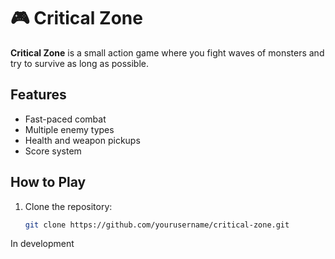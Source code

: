 # 🎮 Critical Zone

**Critical Zone** is a small action game where you fight waves of monsters and try to survive as long as possible.

## Features
- Fast-paced combat
- Multiple enemy types
- Health and weapon pickups
- Score system

## How to Play
1. Clone the repository:  
   ```bash
   git clone https://github.com/yourusername/critical-zone.git
 In development
